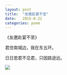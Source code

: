 ```yaml
---
layout: post
title:  "友邀赴宴不至"
date:   2015-8-22
categories: poem
---
```

《友邀赴宴不至》

君住南城边，我在东五环。

日日思君不见君，只因路途远。

<!--more-->

![]({{site.url}}/Images/11.png)